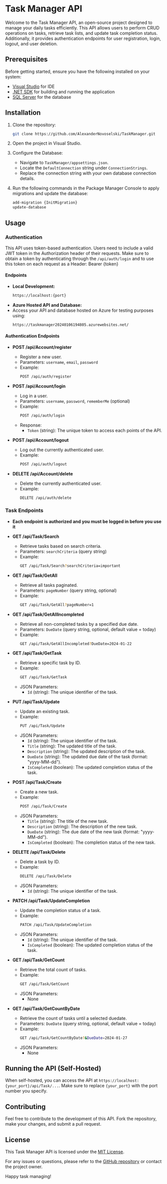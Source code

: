 # Task Manager API

Welcome to the Task Manager API, an open-source project designed to manage your daily tasks efficiently. This API allows users to perform CRUD operations on tasks, retrieve task lists, and update task completion status. Additionally, it provides authentication endpoints for user registration, login, logout, and user deletion.

## Prerequisites
Before getting started, ensure you have the following installed on your system:
- [Visual Studio](https://visualstudio.microsoft.com/) for IDE
- [.NET SDK](https://dotnet.microsoft.com/download) for building and running the application
- [SQL Server](https://www.microsoft.com/en-us/sql-server/sql-server-downloads) for the database

## Installation
1. Clone the repository:
    ```bash
    git clone https://github.com/AlexanderNovoselski/TaskManager.git
    ```

2. Open the project in Visual Studio.

3. Configure the Database:
    - Navigate to `TaskManager/appsettings.json`.
    - Locate the `DefaultConnection` string under `ConnectionStrings`.
    - Replace the connection string with your own database connection details.
  
4. Run the following commands in the Package Manager Console to apply migrations and update the database:
    ```bash
    add-migration {InitMigration}
    update-database
    ```

## Usage

### Authentication
This API uses token-based authentication. Users need to include a valid JWT token in the Authorization header of their requests. Make sure to obtain a token by authenticating through the `/api/auth/login` and to use this token on each request as a Header: Bearer {token}


#### Endpoints

- **Local Development:**
    ```bash
    https://localhost:{port}
    ```
- **Azure Hosted API and Database:**
- Access your API and database hosted on Azure for testing purposes using: 
    ```bash
    https://taskmanager20240106194805.azurewebsites.net/
    ```

#### Authentication Endpoints

- **POST /api/Account/register**
  - Register a new user.
  - Parameters: `username`, `email`, `password`
  - Example:
    ```bash
    POST /api/auth/register
    ```

- **POST /api/Account/login**
  - Log in a user.
  - Parameters: `username`, `password`, `rememberMe` (optional)
  - Example:
    ```bash
    POST /api/auth/login
    ```
  - Response:
    - `Token` (string): The unique token to access each points of the API.

- **POST /api/Account/logout**
  - Log out the currently authenticated user.
  - Example:
    ```bash
    POST /api/auth/logout
    ```

- **DELETE /api/Account/delete**
  - Delete the currently authenticated user.
  - Example:
    ```bash
    DELETE /api/auth/delete
    ```

### Task Endpoints

- **Each endpoint is authorized and you must be logged in before you use it**

- **GET /api/Task/Search**
    - Retrieve tasks based on search criteria.
    - Parameters: `searchCriteria` (query string)
    - Example:
      ```bash
      GET /api/Task/Search?searchCriteria=important
      ```

- **GET /api/Task/GetAll**
    - Retrieve all tasks paginated.
    - Parameters: `pageNumber` (query string, optional)
    - Example:
      ```bash
      GET /api/Task/GetAll?pageNumber=1
      ```

- **GET /api/Task/GetAllIncompleted**
    - Retrieve all non-completed tasks by a specified due date.
    - Parameters: `DueDate` (query string, optional, default value = today)
    - Example:
      ```bash
      GET /api/Task/GetAllIncompleted?DueDate=2024-01-22
      ```

- **GET /api/Task/GetTask**
    - Retrieve a specific task by ID.
    - Example:
      ```bash
      GET /api/Task/GetTask
      ```
    - JSON Parameters:
      - `Id` (string): The unique identifier of the task.

- **PUT /api/Task/Update**
    - Update an existing task.
    - Example:
      ```bash
      PUT /api/Task/Update
      ```
    - JSON Parameters:
      - `Id` (string): The unique identifier of the task.
      - `Title` (string): The updated title of the task.
      - `Description` (string): The updated description of the task.
      - `DueDate` (string): The updated due date of the task (format: "yyyy-MM-dd").
      - `IsCompleted` (boolean): The updated completion status of the task.

- **POST /api/Task/Create**
    - Create a new task.
    - Example:
      ```bash
      POST /api/Task/Create
      ```
    - JSON Parameters:
      - `Title` (string): The title of the new task.
      - `Description` (string): The description of the new task.
      - `DueDate` (string): The due date of the new task (format: "yyyy-MM-dd").
      - `IsCompleted` (boolean): The completion status of the new task.

- **DELETE /api/Task/Delete**
    - Delete a task by ID.
    - Example:
      ```bash
      DELETE /api/Task/Delete
      ```
    - JSON Parameters:
      - `Id` (string): The unique identifier of the task.

- **PATCH /api/Task/UpdateCompletion**
    - Update the completion status of a task.
    - Example:
      ```bash
      PATCH /api/Task/UpdateCompletion
      ```
    - JSON Parameters:
      - `Id` (string): The unique identifier of the task.
      - `IsCompleted` (boolean): The updated completion status of the task.

- **GET /api/Task/GetCount**
    - Retrieve the total count of tasks.
    - Example:
      ```bash
      GET /api/Task/GetCount
      ```
    - JSON Parameters:
      - None
     
- **GET /api/Task/GetCountByDate**
    - Retrieve the count of tasks until a selected duedate.
    - Parameters: `DueDate` (query string, optional, default value = today)
    - Example:
      ```bash
      GET /api/Task/GetCountByDate?&DueDate=2024-01-27
      ```
    - JSON Parameters:
      - None

## Running the API (Self-Hosted)
When self-hosted, you can access the API at `https://localhost:{your_port}/api/Task/...`. Make sure to replace `{your_port}` with the port number you specify.

## Contributing
Feel free to contribute to the development of this API. Fork the repository, make your changes, and submit a pull request.

## License
This Task Manager API is licensed under the [MIT License](https://github.com/AlexanderNovoselski/TaskManager/blob/main/LICENSE).

For any issues or questions, please refer to the [GitHub repository](https://github.com/AlexanderNovoselski/TaskManager) or contact the project owner.

Happy task managing!
